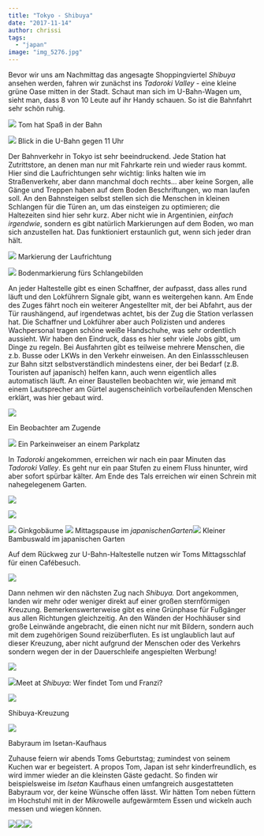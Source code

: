 ```yaml
---
title: "Tokyo - Shibuya"
date: "2017-11-14"
author: chrissi
tags: 
  - "japan"
image: "img_5276.jpg"
---
```


Bevor wir uns am Nachmittag das angesagte Shoppingviertel _Shibuya_ ansehen werden, fahren wir zunächst ins _Tadoroki Valley -_ eine kleine grüne Oase mitten in der Stadt. Schaut man sich im U-Bahn-Wagen um, sieht man, dass 8 von 10 Leute auf ihr Handy schauen. So ist die Bahnfahrt sehr schön ruhig.

![](images/img_5307-1.jpg) Tom hat Spaß in der Bahn

![](images/img_5270.jpg) Blick in die U-Bahn gegen 11 Uhr

Der Bahnverkehr in Tokyo ist sehr beeindruckend. Jede Station hat Zutrittstore, an denen man nur mit Fahrkarte rein und wieder raus kommt. Hier sind die Laufrichtungen sehr wichtig: links halten wie im Straßenverkehr, aber dann manchmal doch rechts... aber keine Sorgen, alle Gänge und Treppen haben auf dem Boden Beschriftungen, wo man laufen soll. An den Bahnsteigen selbst stellen sich die Menschen in kleinen Schlangen für die Türen an, um das einsteigen zu optimieren; die Haltezeiten sind hier sehr kurz. Aber nicht wie in Argentinien, _einfach irgendwie_, sondern es gibt natürlich Markierungen auf dem Boden, wo man sich anzustellen hat. Das funktioniert erstaunlich gut, wenn sich jeder dran hält.

![](images/img_2275.jpg) Markierung der Laufrichtung

![](images/img_2278-0.jpg) Bodenmarkierung fürs Schlangebilden

An jeder Haltestelle gibt es einen Schaffner, der aufpasst, dass alles rund läuft und den Lokführern Signale gibt, wann es weitergehen kann. Am Ende des Zuges fährt noch ein weiterer Angestellter mit, der bei Abfahrt, aus der Tür raushängend, auf irgendetwas achtet, bis der Zug die Station verlassen hat. Die Schaffner und Lokführer aber auch Polizisten und anderes Wachpersonal tragen schöne weiße Handschuhe, was sehr ordentlich aussieht. Wir haben den Eindruck, dass es hier sehr viele Jobs gibt, um Dinge zu regeln. Bei Ausfahrten gibt es teilweise mehrere Menschen, die z.b. Busse oder LKWs in den Verkehr einweisen. An den Einlassschleusen zur Bahn sitzt selbstverständlich mindestens einer, der bei Bedarf (z.B. Touristen auf japanisch) helfen kann, auch wenn eigentlich alles automatisch läuft. An einer Baustellen beobachten wir, wie jemand mit einem Lautsprecher am Gürtel augenscheinlich vorbeilaufenden Menschen erklärt, was hier gebaut wird.

![](images/img_5773.jpg)

Ein Beobachter am Zugende

![](images/img_2280.jpg) Ein Parkeinweiser an einem Parkplatz

In _Tadoroki_ angekommen, erreichen wir nach ein paar Minuten das _Tadoroki_ _Valley_. Es geht nur ein paar Stufen zu einem Fluss hinunter, wird aber sofort spürbar kälter. Am Ende des Tals erreichen wir einen Schrein mit nahegelegenem Garten.

![](images/img_5214.jpg)

![](images/img_5219-1.jpg)

![](images/img_5266.jpg) Ginkgobäume ![](images/img_5232-1.jpg) Mittagspause im _japanischenGarten_![](images/img_5256.jpg) Kleiner Bambuswald im japanischen Garten

Auf dem Rückweg zur U-Bahn-Haltestelle nutzen wir Toms Mittagsschlaf für einen Cafébesuch.

![](images/img_5268.jpg)

Dann nehmen wir den nächsten Zug nach _Shibuya._ Dort angekommen, landen wir mehr oder weniger direkt auf einer großen sternförmigen Kreuzung. Bemerkenswerterweise gibt es eine Grünphase für Fußgänger aus allen Richtungen gleichzeitig. An den Wänden der Hochhäuser sind große Leinwände angebracht, die einen nicht nur mit Bildern, sondern auch mit dem zugehörigen Sound reizüberfluten. Es ist unglaublich laut auf dieser Kreuzung, aber nicht aufgrund der Menschen oder des Verkehrs sondern wegen der in der Dauerschleife angespielten Werbung!

![](images/img_5275-1.jpg)

![](images/img_5297.jpg)Meet at _Shibuya_: Wer findet Tom und Franzi?

![](images/img_5276-1.jpg)

Shibuya-Kreuzung

![](images/img_5305.jpg)

Babyraum im Isetan-Kaufhaus

Zuhause feiern wir abends Toms Geburtstag; zumindest von seinem Kuchen war er begeistert. A propos Tom, Japan ist sehr kinderfreundlich, es wird immer wieder an die kleinsten Gäste gedacht. So finden wir beispielsweise im _Isetan_ Kaufhaus einen umfangreich ausgestatteten Babyraum vor, der keine Wünsche offen lässt. Wir hätten Tom neben füttern im Hochstuhl mit in der Mikrowelle aufgewärmtem Essen und wickeln auch messen und wiegen können.

![](images/img_5315.jpg)![](images/img_5318.jpg)![](images/img_5325.jpg)
